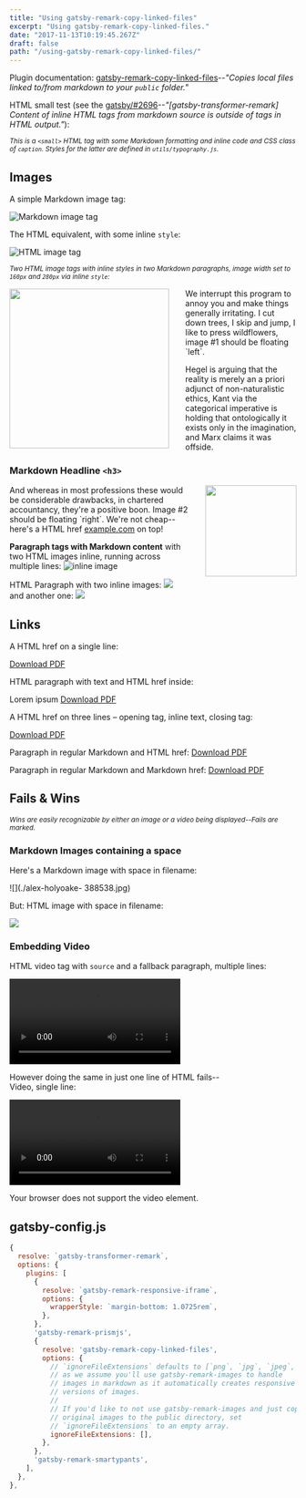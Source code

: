 ```yaml
---
title: "Using gatsby-remark-copy-linked-files"
excerpt: "Using gatsby-remark-copy-linked-files."
date: "2017-11-13T10:19:45.267Z"
draft: false
path: "/using-gatsby-remark-copy-linked-files/"
---
```


Plugin documentation: [gatsby-remark-copy-linked-files](https://www.gatsbyjs.org/packages/gatsby-remark-copy-linked-files/)--_"Copies local files linked to/from markdown to your `public` folder."_

HTML small test (see the [gatsby/#2696](https://github.com/gatsbyjs/gatsby/issues/2696)--_"[gatsby-transformer-remark] Content of inline HTML tags from markdown source is outside of tags in HTML output."_):

<small class="caption">_This is a `<small>` HTML tag with some Markdown formatting and inline code and CSS class of `caption`. Styles for the latter are defined in `utils/typography.js`._</small>

## Images

A simple Markdown image tag:

![Markdown image tag](./alex-holyoake-388536.jpg)

The HTML equivalent, with some inline `style`:

<img src="./alex-holyoake-388536.jpg" alt="HTML image tag" style="float:none;height: auto;width: auto">

<small class="caption">_Two HTML image tags with inline styles in two Markdown paragraphs, image width set to `160px` and `280px` via inline `style`:_</small>

<img src="./alex-holyoake- 388538.jpg" style="width: 280px; float: left; margin: 0 1.8rem 1.8rem 0;">
We interrupt this program to annoy you and make things generally irritating. I
cut down trees, I skip and jump, I like to press wildflowers, image #1 should be
floating `left`.

Hegel is arguing that the reality is merely an a priori adjunct of non-naturalistic ethics, Kant via the categorical imperative is holding that ontologically it exists only in the imagination, and Marx claims it was offside.

### Markdown Headline `<h3>`

<img src="./alex-holyoake-327106.jpg" style="width: 160px; float: right; margin: 0 0 1.8rem 1.8rem;">
And whereas in most professions these would be considerable drawbacks, in
chartered accountancy, they're a positive boon. Image #2 should be floating
`right`. We're not cheap--here's a HTML href
<a href="http://example.com/">example.com</a> on top!

**Paragraph tags with Markdown content** with two HTML images inline, running across multiple lines: ![inline image](./alex-holyoake-340782.jpg)

<p>
  HTML Paragraph with two inline images:
  <img src="./jakob-owens-262566.jpg">
  and another one: <img src="./alex-holyoake-327106.jpg">
</p>

## Links

A HTML href on a single line:

<a href="Creativecommons-informational-flyer_eng.pdf">Download PDF</a>

HTML paragraph with text and HTML href inside:

<p>Lorem ipsum <a href="Creativecommons-informational-flyer_eng.pdf">Download PDF</a></p>

A HTML href on three lines – opening tag, inline text, closing tag:

<a href="Creativecommons-informational-flyer_eng.pdf">
  Download PDF
</a>

Paragraph in regular Markdown and HTML href: <a href="Creativecommons-informational-flyer_eng.pdf">Download PDF</a>

Paragraph in regular Markdown and Markdown href: [Download PDF](Creativecommons-informational-flyer_eng.pdf)

## Fails & Wins

<small class="caption">_<span class="win">Wins</span> are easily recognizable by either an image or a video being displayed--<span class="fail">Fails</span> are marked._</small>

### Markdown Images containing a space

<!-- if the image name contains a space, markdown images wont be copied -->

Here's a <span class="fail">Markdown image with space in filename</span>:

![](./alex-holyoake- 388538.jpg)

But: <span class="win">HTML image</span> with space in filename:

<img src="./alex-holyoake- 388538.jpg">

### Embedding Video

HTML video tag with `source` and a fallback paragraph, <span class="win">multiple lines</span>:

<video controls="controls" autoplay="true" loop="true">
  <source type="video/mp4" src="gatsbygram.mp4"></source>
  <p>Your browser does not support the video element.</p>
</video>

However doing the same in just one line of HTML fails--\
Video, <span class="fail">single line</span>:

<video controls="controls" autoplay="true" loop="true"><source type="video/mp4" src="gatsbygram.mp4"></source><p>Your browser does not support the video element.</p></video>

## gatsby-config.js

```javascript
{
  resolve: `gatsby-transformer-remark`,
  options: {
    plugins: [
      {
        resolve: `gatsby-remark-responsive-iframe`,
        options: {
          wrapperStyle: `margin-bottom: 1.0725rem`,
        },
      },
      'gatsby-remark-prismjs',
      {
        resolve: 'gatsby-remark-copy-linked-files',
        options: {
          // `ignoreFileExtensions` defaults to [`png`, `jpg`, `jpeg`, `bmp`, `tiff`]
          // as we assume you'll use gatsby-remark-images to handle
          // images in markdown as it automatically creates responsive
          // versions of images.
          //
          // If you'd like to not use gatsby-remark-images and just copy your
          // original images to the public directory, set
          // `ignoreFileExtensions` to an empty array.
          ignoreFileExtensions: [],
        },
      },
      'gatsby-remark-smartypants',
    ],
  },
},
```
